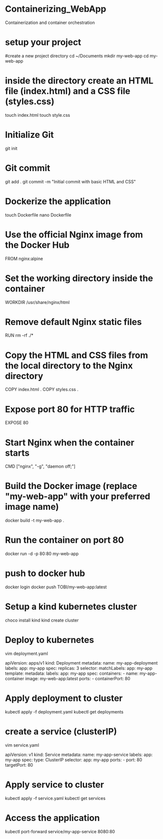 # Containerizing_WebApp
Containerization and container orchestration

# setup your project
#create a new project directory
cd ~/Documents
mkdir my-web-app
cd my-web-app

# inside the directory create an HTML file (index.html) and a CSS file (styles.css)
touch index.html
touch style.css

# Initialize Git
git init

# Git commit
git add .
git commit -m "Initial commit with basic HTML and CSS"

# Dockerize the application
touch Dockerfile
nano Dockerfile

# Use the official Nginx image from the Docker Hub
FROM nginx:alpine

# Set the working directory inside the container
WORKDIR /usr/share/nginx/html

# Remove default Nginx static files
RUN rm -rf ./*

# Copy the HTML and CSS files from the local directory to the Nginx directory
COPY index.html .
COPY styles.css .

# Expose port 80 for HTTP traffic
EXPOSE 80

# Start Nginx when the container starts
CMD ["nginx", "-g", "daemon off;"]

# Build the Docker image (replace "my-web-app" with your preferred image name)
docker build -t my-web-app .

# Run the container on port 80
docker run -d -p 80:80 my-web-app

# push to docker hub
docker login
docker push TOBI/my-web-app:latest

# Setup a kind kubernetes cluster
choco install kind
kind create cluster

# Deploy to kubernetes
vim deployment.yaml

apiVersion: apps/v1
kind: Deployment
metadata:
  name: my-app-deployment
  labels:
    app: my-app
spec:
  replicas: 3
  selector:
    matchLabels:
      app: my-app
  template:
    metadata:
      labels:
        app: my-app
    spec:
      containers:
      - name: my-app-container
        image: my-web-app:latest
        ports:
        - containerPort: 80
# Apply deployment to cluster
kubectl apply -f deployment.yaml
kubectl get deployments

# create a service (clusterIP)
vim service.yaml

apiVersion: v1
kind: Service
metadata:
  name: my-app-service
  labels:
    app: my-app
spec:
  type: ClusterIP
  selector:
    app: my-app
  ports:
    - port: 80
      targetPort: 80

# Apply service to cluster
kubectl apply -f service.yaml
kubectl get services

# Access the application
kubectl port-forward service/my-app-service 8080:80
